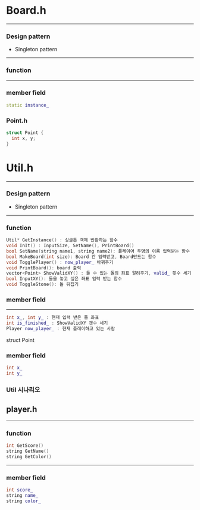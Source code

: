 # Board.h

---

### Design pattern

- Singleton pattern

---

### function

---

### member field

```C++
static instance_
```

### Point.h

```C++
struct Point {
  int x, y;
}
```

# Util.h

---

### Design pattern

- Singleton pattern

---

### function

```c++
Util* GetInstance() : 싱글톤 객체 반환하는 함수
void InIt() : InputSize, SetName(), PrintBoard()
bool SetName(string name1, string name2): 플레이어 두명의 이름 입력받는 함수
bool MakeBoard(int size): Board 칸 입력받고, Board만드는 함수
void TogglePlayer() : now_player_ 바꿔주기
void PrintBoard(): board 출력
vector<Point> ShowValidXY() : 둘 수 있는 돌의 좌표 알려주기, valid_ 횟수 세기
bool InputXY(): 돌을 놓고 싶은 좌표 입력 받는 함수
void ToggleStone(): 돌 뒤집기
```

### member field

---

```C++
int x_, int y_ : 현재 입력 받은 돌 좌표
int is_finished_ : ShowValidXY 갯수 세기
Player now_player_ : 현재 플레이하고 있는 사람
```

struct Point

### member field

```C++
int x_
int y_
```

### Util 시나리오

## player.h

---

### function

```C++
int GetScore()
string GetName()
string GetColor()
```

---

### member field

```C++
int score_
string name_
string color_
```
